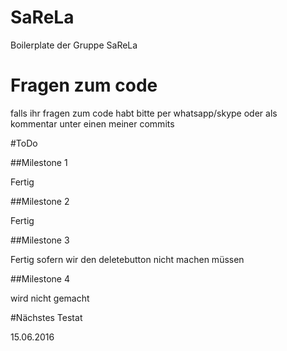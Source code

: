 # SaReLa

Boilerplate der Gruppe SaReLa

# Fragen zum code

falls ihr fragen zum code habt bitte per whatsapp/skype oder als kommentar unter einen meiner commits

#ToDo

##Milestone 1

Fertig

##Milestone 2

Fertig

##Milestone 3

Fertig sofern wir den deletebutton nicht machen müssen

##Milestone 4

wird nicht gemacht

#Nächstes Testat

15.06.2016
